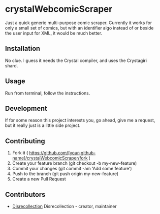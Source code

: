 # crystalWebcomicScraper

Just a quick generic multi-purpose comic scraper. Currently it works for only a small set of comics, but with an identifier algo instead of or beside the user input for XML, it would be much better.

## Installation

No clue. I guess it needs the Crystal compiler, and uses the Crystagiri shard.

## Usage

Run from terminal, follow the instructions.

## Development

If for some reason this project interests you, go ahead, give me a request, but it really just is a little side project.

## Contributing

1. Fork it ( https://github.com/[your-github-name]/crystalWebcomicScraper/fork )
2. Create your feature branch (git checkout -b my-new-feature)
3. Commit your changes (git commit -am 'Add some feature')
4. Push to the branch (git push origin my-new-feature)
5. Create a new Pull Request

## Contributors

- [Disrecollection](https://github.com/[your-github-name]) Disrecollection - creator, maintainer
